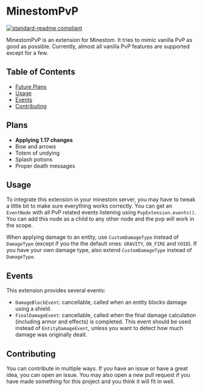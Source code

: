 # MinestomPvP

[![standard-readme compliant](https://img.shields.io/badge/readme%20style-standard-brightgreen.svg?style=flat-square)](https://github.com/RichardLitt/standard-readme)

MinestomPvP is an extension for Minestom.
It tries to mimic vanilla PvP as good as possible.
Currently, almost all vanilla PvP features are supported except for a few.

## Table of Contents

- [Future Plans](#plans)
- [Usage](#usage)
- [Events](#events)
- [Contributing](#contributing)

## Plans

- **Applying 1.17 changes**
- Bow and arrows
- Totem of undying
- Splash potions
- Proper death messages

## Usage

To integrate this extension in your minestom server, you may have to tweak a little bit to make sure everything works correctly.
You can get an `EventNode` with all PvP related events listening using `PvpExtension.events()`.
You can add this node as a child to any other node and the pvp will work in the scope.

When applying damage to an entity, use `CustomDamageType` instead of `DamageType` (except if you the the default ones: `GRAVITY`, `ON_FIRE` and `VOID`).
If you have your own damage type, also extend `CustomDamageType` instead of `DamageType`.

## Events

This extension provides several events:

- `DamageBlockEvent`: cancellable, called when an entity blocks damage using a shield.
- `FinalDamageEvent`: cancellable, called when the final damage calculation (including armor and effects) is completed. This event should be used instead of `EntityDamageEvent`, unless you want to detect how much damage was originally dealt.

## Contributing

You can contribute in multiple ways. 
If you have an issue or have a great idea, you can open an issue.
You may also open a new pull request if you have made something for this project and you think it will fit in well.
